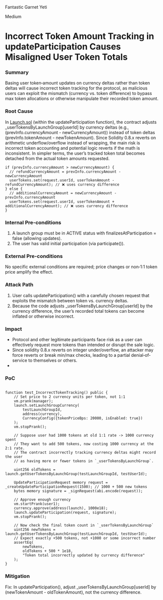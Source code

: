 Fantastic Garnet Yeti

Medium

# Incorrect Token Amount Tracking in updateParticipation Causes Misaligned User Token Totals

### Summary

Basing user token‐amount updates on currency deltas rather than token deltas will cause incorrect token tracking for the protocol, as malicious users can exploit the mismatch (currency vs. token difference) to bypass max token allocations or otherwise manipulate their recorded token amount.

### Root Cause

In [Launch.sol](https://github.com/sherlock-audit/2025-02-rova/blob/e13f18766553b2c07631c9b1534fa13227afaac6/rova-contracts/src/Launch.sol#L230-L251) (within the updateParticipation function), the contract adjusts _userTokensByLaunchGroup[userId] by currency deltas (e.g., (prevInfo.currencyAmount - newCurrencyAmount)) instead of token deltas (prevInfo.tokenAmount - newTokenAmount). Since Solidity 0.8.x reverts on arithmetic underflow/overflow instead of wrapping, the main risk is incorrect token accounting and potential logic reverts if the math is inconsistent. In simpler terms, the user’s tracked token total becomes detached from the actual token amounts requested.

```solidity
if (prevInfo.currencyAmount > newCurrencyAmount) {
  // refundCurrencyAmount = prevInfo.currencyAmount - newCurrencyAmount
  userTokens.set(request.userId, userTokenAmount - refundCurrencyAmount); // ❌ uses currency difference
} else {
  // additionalCurrencyAmount = newCurrencyAmount - prevInfo.currencyAmount
  userTokens.set(request.userId, userTokenAmount + additionalCurrencyAmount); // ❌ uses currency difference
}

```

### Internal Pre-conditions

1. A launch group must be in ACTIVE status with finalizesAtParticipation = false (allowing updates).
2. The user has valid initial participation (via participate()).

### External Pre-conditions

No specific external conditions are required; price changes or non‐1:1 token price amplify the effect.

### Attack Path

1. User calls updateParticipation() with a carefully chosen request that exploits the mismatch between token vs. currency deltas.
2. Because the code adjusts _userTokensByLaunchGroup[userId] by the currency difference, the user’s recorded total tokens can become inflated or otherwise incorrect.

### Impact

- Protocol and other legitimate participants face risk as a user can effectively request more tokens than intended or disrupt the sale logic.
- Since solidity 0.8.x reverts on integer under/overflow, an attacker may force reverts or break min/max checks, leading to a partial denial‐of‐service to themselves or others.
- 

### PoC

```solidity

function test_IncorrectTokenTracking() public {
    // Set price to 2 currency units per token, not 1:1
    vm.prank(manager);
    launch.setLaunchGroupCurrency(
        testLaunchGroupId, 
        address(currency),
        CurrencyConfig({tokenPriceBps: 20000, isEnabled: true})
    );
    vm.stopPrank();

    // Suppose user had 1000 tokens at old 1:1 rate -> 1000 currency spent
    // They want to add 500 tokens, now costing 1000 currency at the 2:1 rate.
    // The contract incorrectly tracking currency deltas might record the user
    // as having more or fewer tokens in `_userTokensByLaunchGroup`.

    uint256 oldTokens = launch.getUserTokensByLaunchGroup(testLaunchGroupId, testUserId);

    UpdateParticipationRequest memory request = _createUpdateParticipationRequest(1500); // 1000 + 500 new tokens
    bytes memory signature = _signRequest(abi.encode(request));

    // Approve enough currency
    vm.startPrank(user1);
    currency.approve(address(launch), 1000e18);
    launch.updateParticipation(request, signature);
    vm.stopPrank();

    // Now check the final token count in `_userTokensByLaunchGroup`
    uint256 newTokens = launch.getUserTokensByLaunchGroup(testLaunchGroupId, testUserId);
    // Expect exactly +500 tokens, not +1000 or some incorrect number
    assertEq(
        newTokens,
        oldTokens + 500 * 1e18,
        "Token total incorrectly updated by currency difference"
    );
}

```

### Mitigation

Fix: In updateParticipation(), adjust _userTokensByLaunchGroup[userId] by (newTokenAmount - oldTokenAmount), not the currency difference.